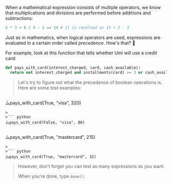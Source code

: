When a mathematical expression consists of multiple operators, we know that multiplications and divisions are performed before additions and subtractions:

```python
5 * 3 + 8 / 4 - 3 == 14 # it is resolved as 15 + 2 - 3
```

Just as in mathematics, when logical operators are used, expressions are evaluated in a certain order called _precedence_. How's that? :thinking:

For example, look at this function that tells whether Umi will use a credit card:

```python
def pays_with_card(interest_charged, card, cash_available):
  return not interest_charged and installments(card) >= 3 or cash_available < 100
```

> Let's try to figure out what the precedence of boolean operations is. Here are some test examples:
 >
>``` python
ムpays_with_card(True, "visa", 320)
```
>
>``` python
ムpays_with_card(False, "visa", 80)
```
>
>``` python
ムpays_with_card(True, "mastercard", 215)
```
>
>``` python
ムpays_with_card(True, "mastercard", 32)
```
> However, don't forget you can test as many expressions as you want.
>
> When you're done, type `done()`.
